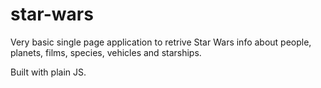 # star-wars

Very basic single page application to retrive Star Wars info about people, planets, films, species, vehicles and starships. 

Built with plain JS.
